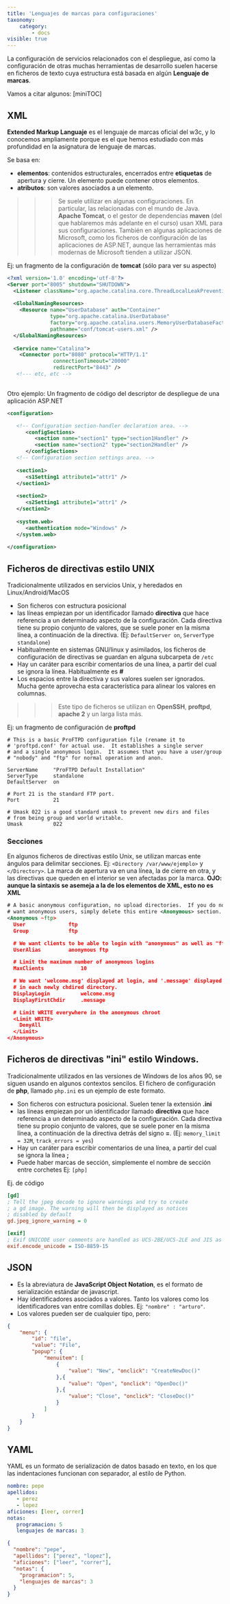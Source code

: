 ```yaml
---
title: 'Lenguajes de marcas para configuraciones'
taxonomy:
    category:
        - docs
visible: true
---
```


La configuración de servicios relacionados con el despliegue, así como la configuración de otras muchas herramientas de desarrollo suelen hacerse en ficheros de texto cuya estructura está basada en algún **Lenguaje de marcas**.

Vamos a citar algunos:
[miniTOC]

## XML 
**Extended Markup Languaje** es el lenguaje de marcas oficial del w3c, y lo conocemos ampliamente porque es el que hemos estudiado con más profundidad en la asignatura de lenguaje de marcas.   

Se basa en: 
* **elementos**: contenidos estructurales, encerrados entre **etiquetas** de apertura y cierre. Un elemento puede contener otros elementos. 
* **atributos**: son valores asociados a un elemento.

>>> Se suele utilizar en algunas configuraciones. En particular, las relacionadas con el mundo de Java.
>>> **Apache Tomcat**, o el gestor de dependencias **maven** (del que hablaremos más adelante en el curso) usan XML para sus configuraciones.
>>>  También en algunas aplicaciones de Microsoft, como los ficheros de configuración de las aplicaciones de ASP.NET, aunque las herramientas más modernas de Microsoft tienden a utilizar JSON.

Ej: un fragmento de la configuración de **tomcat** (sólo para ver su aspecto)
```xml
<?xml version='1.0' encoding='utf-8'?>
<Server port="8005" shutdown="SHUTDOWN">
  <Listener className="org.apache.catalina.core.ThreadLocalLeakPreventionListener" />
 
  <GlobalNamingResources>
    <Resource name="UserDatabase" auth="Container"
              type="org.apache.catalina.UserDatabase"
              factory="org.apache.catalina.users.MemoryUserDatabaseFactory"
              pathname="conf/tomcat-users.xml" />
  </GlobalNamingResources>
 
  <Service name="Catalina">
    <Connector port="8080" protocol="HTTP/1.1"
               connectionTimeout="20000"
               redirectPort="8443" />
   <!--- etc, etc -->
   
```

Otro ejemplo: Un fragmento de código del descriptor de despliegue de una aplicación ASP.NET
```xml
<configuration>

   <!-- Configuration section-handler declaration area. -->
      <configSections>
         <section name="section1" type="section1Handler" />
         <section name="section2" type="section2Handler" />
      </configSections>
   <!-- Configuration section settings area. -->
   
   <section1>
      <s1Setting1 attribute1="attr1" />
   </section1>
   
   <section2>
      <s2Setting1 attribute1="attr1" />
   </section2>
   
   <system.web>
      <authentication mode="Windows" />
   </system.web>
   
</configuration>
```

## Ficheros de directivas estilo UNIX
Tradicionalmente utilizados en servicios Unix, y heredados en Linux/Android/MacOS 

* Son ficheros con estructura posicional
* las líneas empiezan por un identificador llamado **directiva** que hace referencia a un determinado aspecto de la configuración. Cada directiva tiene su propio conjunto de valores, que se suele poner en la misma línea, a continuación de la directiva.  (Ej: `DefaultServer on`,  `ServerType standalone`)
* Habitualmente en sistemas GNU/linux y asimilados, los ficheros de configuración de directivas se guardan en alguna subcarpeta de  `/etc`
* Hay un caráter para escribir comentarios de una línea, a partir del cual se ignora la línea. Habitualmente es **#**   
* Los espacios entre la directiva y sus valores suelen ser ignorados. Mucha gente aprovecha esta característica para alinear los valores en columnas.

>>> Este tipo de ficheros se utilizan en **OpenSSH**, **proftpd**, **apache 2** y un larga lista más.

Ej: un fragmento de configuración de __proftpd__

```
# This is a basic ProFTPD configuration file (rename it to 
# 'proftpd.conf' for actual use.  It establishes a single server
# and a single anonymous login.  It assumes that you have a user/group
# "nobody" and "ftp" for normal operation and anon.

ServerName     "ProFTPD Default Installation"
ServerType     standalone
DefaultServer  on

# Port 21 is the standard FTP port.
Port           21

# Umask 022 is a good standard umask to prevent new dirs and files
# from being group and world writable.
Umask          022
```
### Secciones
En algunos ficheros de directivas estilo Unix, se utilizan marcas ente ángulos para delimitar secciones. 
Ej: `<Directory /var/www/ejemplo>` y `</Directory>`. La marca de apertura va en una línea, la de cierre en otra, y las directivas que queden en el interior se ven afectadas por la marca. **OJO: aunque la sintaxis se asemeja a la de los elementos de XML, esto no es XML**

```xml
# A basic anonymous configuration, no upload directories.  If you do not
# want anonymous users, simply delete this entire <Anonymous> section.
<Anonymous ~ftp>
  User				ftp
  Group				ftp

  # We want clients to be able to login with "anonymous" as well as "ftp"
  UserAlias			anonymous ftp

  # Limit the maximum number of anonymous logins
  MaxClients			10

  # We want 'welcome.msg' displayed at login, and '.message' displayed
  # in each newly chdired directory.
  DisplayLogin			welcome.msg
  DisplayFirstChdir		.message

  # Limit WRITE everywhere in the anonymous chroot
  <Limit WRITE>
    DenyAll
  </Limit>
</Anonymous>
```

## Ficheros de directivas "ini" estilo Windows.
Tradicionalmente utilizados en las versiones de Windows de los años 90, se siguen usando en algunos contextos sencilos. El fichero  de configuración de **php**, llamado `php.ini` es un ejemplo de este formato.

* Son ficheros con estructura posicional. Suelen tener la extensión **.ini**
* las líneas empiezan por un identificador llamado **directiva** que hace referencia a un determinado aspecto de la configuración. Cada directiva tiene su propio conjunto de valores, que se suele poner en la misma línea, a continuación de la directiva detrás del signo **=**.  (Ej: `memory_limit = 32M`,  `track_errors = yes`)
* Hay un caráter para escribir comentarios de una línea, a partir del cual se ignora la línea **;**   
* Puede haber marcas de sección, simplemente el nombre de sección entre corchetes Ej: `[php]`

Ej. de código
```ini
[gd]
; Tell the jpeg decode to ignore warnings and try to create
; a gd image. The warning will then be displayed as notices
; disabled by default
gd.jpeg_ignore_warning = 0

[exif]
; Exif UNICODE user comments are handled as UCS-2BE/UCS-2LE and JIS as JIS.
exif.encode_unicode = ISO-8859-15
```

## JSON
* Es la abreviatura de **JavaScript Object Notation**, es el formato de serialización estándar de javascript.
* Hay identificadores asociados a valores. Tanto los valores como los identificadores van entre comillas dobles. Ej: `"nombre" : "arturo"`. 
* Los valores pueden ser de cualquier tipo, pero:

```json
{
    "menu": {
        "id": "file",
        "value": "File",
        "popup": {
            "menuitem": [
                {
                    "value": "New", "onclick": "CreateNewDoc()"
                },{
                    "value": "Open", "onclick": "OpenDoc()"
                },{
                    "value": "Close", "onclick": "CloseDoc()"
                }
            ]
        }
    }
}
```

## YAML
YAML es un formato de serialización de datos basado en texto, en los que las indentaciones funcionan con separador, al estilo de Python.

```yaml
nombre: pepe
apellidos:
   - perez
   - lopez
aficiones: [leer, correr]
notas:
   programacion: 5
   lenguajes de marcas: 3
```

```json
{
  "nombre": "pepe", 
  "apellidos": ["perez", "lopez"], 
  "aficiones": ["leer", "correr"], 
  "notas": {
    "programacion": 5, 
    "lenguajes de marcas": 3
  }
}
```